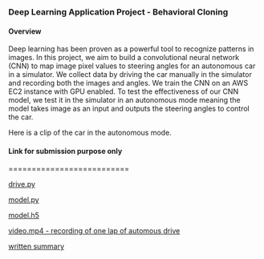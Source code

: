 ### Deep Learning Application Project - Behavioral Cloning

#### Overview

Deep learning has been proven as a powerful tool to recognize patterns in images. In this project, we aim to build a convolutional neural network (CNN) to map image pixel values to steering angles for an autonomous car in a simulator. We collect data by driving the car manually in the simulator and recording both the images and angles. We train the CNN on an AWS EC2 instance with GPU enabled. To test the effectiveness of our CNN model, we test it in the simulator in an autonomous mode meaning the model takes image as an input and outputs the steering angles to control the car.

Here is a clip of the car in the autonomous mode.

#### Link for submission purpose only
==========================

[drive.py](https://github.com/wenbo5565/appliedproject_behavioralcloning/blob/master/drive.py)

[model.py](https://github.com/wenbo5565/appliedproject_behavioralcloning/blob/master/model.py)

[model.h5](https://github.com/wenbo5565/appliedproject_behavioralcloning/blob/master/model.h5)

[video.mp4 - recording of one lap of automous drive](https://github.com/wenbo5565/appliedproject_behavioralcloning/blob/master/autonomous%20mode%20recording.mp4)

[written summary](https://github.com/wenbo5565/appliedproject_behavioralcloning/blob/master/project_submission_writeup.md)
